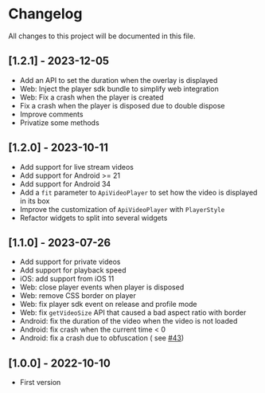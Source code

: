 # Changelog

All changes to this project will be documented in this file.

## [1.2.1] - 2023-12-05

- Add an API to set the duration when the overlay is displayed
- Web: Inject the player sdk bundle to simplify web integration
- Web: Fix a crash when the player is created
- Fix a crash when the player is disposed due to double dispose
- Improve comments
- Privatize some methods

## [1.2.0] - 2023-10-11

- Add support for live stream videos
- Add support for Android >= 21
- Add support for Android 34
- Add a `fit` parameter to `ApiVideoPlayer` to set how the video is displayed in its box
- Improve the customization of `ApiVideoPlayer` with `PlayerStyle`
- Refactor widgets to split into several widgets

## [1.1.0] - 2023-07-26

- Add support for private videos
- Add support for playback speed
- iOS: add support from iOS 11
- Web: close player events when player is disposed
- Web: remove CSS border on player
- Web: fix player sdk event on release and profile mode
- Web: fix `getVideoSize` API that caused a bad aspect ratio with border
- Android: fix the duration of the video when the video is not loaded
- Android: fix crash when the current time < 0
- Android: fix a crash due to obfuscation (
  see [#43](https://github.com/apivideo/api.video-flutter-player/issues/43))

## [1.0.0] - 2022-10-10

- First version
